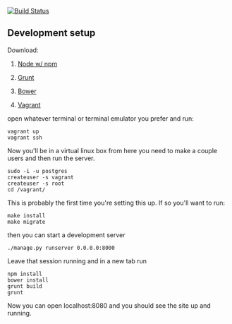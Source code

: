 [![Build Status](https://travis-ci.org/thraxil/spokehub.svg?branch=master)](https://travis-ci.org/thraxil/spokehub)

## Development setup

Download:
1. [Node w/ npm](https://nodejs.org/)

2. [Grunt](http://gruntjs.com/getting-started)

3. [Bower](http://bower.io/)

4. [Vagrant](https://www.vagrantup.com/)

open whatever terminal or terminal emulator you prefer and run:

```
vagrant up
vagrant ssh
```

Now you'll be in a virtual linux box from here you need to make a couple users and then run the server.

```
sudo -i -u postgres
createuser -s vagrant
createuser -s root
cd /vagrant/
```

This is probably the first time you're setting this up. If so you'll want to run:

```
make install
make migrate
```

then you can start a development server

```
./manage.py runserver 0.0.0.0:8000
```

Leave that session running and in a new tab run
```
npm install
bower install
grunt build
grunt
```

Now you can open localhost:8080 and you should see the site up and running.
